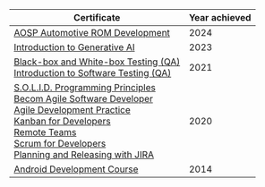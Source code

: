 | Certificate  | Year achieved |
| ------------- | ------------- |
| [AOSP Automotive ROM Development](https://github.com/gpokat/earned_certificates/blob/master/AOSP_Automotive_Android_Development)  | 2024  |
| [Introduction to Generative AI](https://github.com/gpokat/earned_certificates/blob/master/GoogleCloud_IntroductionToGenerativeAI.pdf)  | 2023  |
| [Black-box and White-box Testing (QA)](https://github.com/gpokat/earned_certificates/blob/master/UniversityOfMinnesota_Black-box%20and%20White-box%20Testing.pdf)<br>[Introduction to Software Testing (QA)](https://github.com/gpokat/earned_certificates/blob/master/UniversityOfMinnesota_Introduction%20to%20Software%20Testing.pdf) | 2021 |
|[S.O.L.I.D. Programming Principles](https://github.com/gpokat/earned_certificates/blob/master/CertificateOfCompletion_Learning%20S.O.L.I.D.%20Programming%20Principles.pdf)<br>[Becom Agile Software Developer](https://github.com/gpokat/earned_certificates/blob/master/CertificateOfCompletion_Become%20an%20Agile%20Software%20Developer.pdf)<br>[Agile Development Practice](https://github.com/gpokat/earned_certificates/blob/master/CertificateOfCompletion_Agile%20Development%20Practices.pdf)<br> [Kanban for Developers](https://github.com/gpokat/earned_certificates/blob/master/CertificateOfCompletion_Agile%20Software%20Development%20Kanban%20for%20Developers.pdf) <br>[Remote Teams](https://github.com/gpokat/earned_certificates/blob/master/CertificateOfCompletion_Agile%20Software%20Development%20Remote%20Teams.pdf)<br>[Scrum for Developers](https://github.com/gpokat/earned_certificates/blob/master/CertificateOfCompletion_Agile%20Software%20Development%20Scrum%20for%20Developers.pdf)<br>[Planning and Releasing with JIRA](https://github.com/gpokat/earned_certificates/blob/master/CertificateOfCompletion_Planning%20and%20Releasing%20Software%20with%20JIRA.pdf)| 2020 |
| [Android Development Course](https://github.com/gpokat/earned_certificates/blob/master/CertificateOfCompletion_Android%20Development%20Course.pdf) | 2014 |
